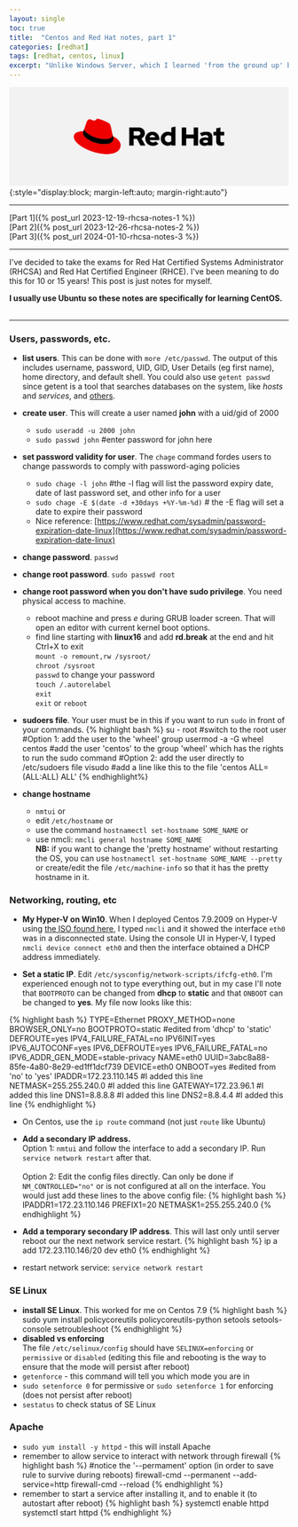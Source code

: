 ```yaml
---
layout: single
toc: true
title:  "Centos and Red Hat notes, part 1"
categories: [redhat]
tags: [redhat, centos, linux]
excerpt: "Unlike Windows Server, which I learned 'from the ground up' by reading textbooks, I've just sort of learned Linux on the job over the years. Now I'm going back to learn the basics: history, fundamentals, and things I've always glossed over." #this is a custom variable meant for a short description to be displayed on home page
---
```

![Red Hat logo](/assets/red-hat-logo.svg){:style="display:block; margin-left:auto; margin-right:auto"} 
<hr />
[Part 1]({% post_url 2023-12-19-rhcsa-notes-1 %})<br/>
[Part 2]({% post_url 2023-12-26-rhcsa-notes-2 %})<br/>
[Part 3]({% post_url 2024-01-10-rhcsa-notes-3 %})<br/>
<hr />
<!-- begin_excerpt -->
I've decided to take the exams for Red Hat Certified Systems Administrator (RHCSA) and Red Hat Certified Engineer (RHCE). I've been meaning to do this for 10 or 15 years! This post is just notes for myself. 

<!-- end_excerpt -->
**I usually use Ubuntu so these notes are specifically for learning CentOS.**
<br/><br/>
<hr />

### Users, passwords, etc.
- **list users**. This can be done with ```more /etc/passwd```. The output of this includes username, password, UID, GID, User Details (eg first name), home directory, and default shell. You could also use ```getent passwd``` since getent is a tool that searches databases on the system, like *hosts* and *services*, and [others](https://www.liquidweb.com/kb/list-users-centos-7/).
- **create user**. This will create a user named **john** with a uid/gid of 2000
  - ```sudo useradd -u 2000 john```
  - ```sudo passwd john``` #enter password for john here
- **set password validity for user**. The ```chage``` command fordes users to change passwords to comply with password-aging policies
  - ```sudo chage -l john``` #the -l flag will list the password expiry date, date of last password set, and other info for a user
  - ```sudo chage -E $(date -d +30days +%Y-%m-%d)``` # the -E flag will set a date to expire their password
  - Nice reference: [https://www.redhat.com/sysadmin/password-expiration-date-linux](https://www.redhat.com/sysadmin/password-expiration-date-linux)
- **change password**. ```passwd```
- **change root password**. ```sudo passwd root```
- **change root password when you don't have sudo privilege**. You need physical access to machine.
  - reboot machine and press *e* during GRUB loader screen. That will open an editor with current kernel boot options.
  - find line starting with **linux16** and add **rd.break** at the end and hit Ctrl+X to exit<br/>
    ```mount -o remount,rw /sysroot/```<br/>
    ```chroot /sysroot```<br/>
    ```passwd``` to change your password<br/>
    ```touch /.autorelabel```<br/>
    ```exit```<br/>
    ```exit``` or ```reboot```<br/>

- **sudoers file**. Your user must be in this if you want to run ```sudo``` in front of your commands.
{% highlight bash %}
su - root                       #switch to the root user
#Option 1: add the user to the 'wheel' group
usermod -a -G wheel centos      #add the user 'centos' to the group 'wheel' which has the rights to run the sudo command
#Option 2: add the user directly to /etc/sudoers file
visudo
#add a line like this to the file 'centos ALL=(ALL:ALL) ALL'
{% endhighlight%}
- **change hostname**
  - ```nmtui``` or
  - edit ```/etc/hostname``` or
  - use the command ```hostnamectl set-hostname SOME_NAME``` or
  - use nmcli: ```nmcli general hostname SOME_NAME```<br/>
  **NB:** if you want to change the 'pretty hostname' without restarting the OS, you can use ```hostnamectl set-hostname SOME_NAME --pretty``` or create/edit the file ```/etc/machine-info``` so that it has the pretty hostname in it.

### Networking, routing, etc
- **My Hyper-V on Win10**. When I deployed Centos 7.9.2009 on Hyper-V using [the ISO found here](https://mirrors.mit.edu/centos/7.9.2009/isos/x86_64/), I typed ```nmcli``` and it showed the interface ```eth0``` was in a disconnected state. Using the console UI in Hyper-V, I typed ```nmcli device connect eth0``` and then the interface obtained a DHCP address immediately.

- **Set a static IP**. Edit ```/etc/sysconfig/network-scripts/ifcfg-eth0```. I'm experienced enough not to type everything out, but in my case I'll note that ```BOOTPROTO``` can be changed from **dhcp** to **static** and that ```ONBOOT``` can be changed to **yes**. My file now looks like this:

{% highlight bash %}
TYPE=Ethernet
PROXY_METHOD=none
BROWSER_ONLY=no
BOOTPROTO=static        #edited from 'dhcp' to 'static'
DEFROUTE=yes
IPV4_FAILURE_FATAL=no
IPV6INIT=yes
IPV6_AUTOCONF=yes
IPV6_DEFROUTE=yes
IPV6_FAILURE_FATAL=no
IPV6_ADDR_GEN_MODE=stable-privacy
NAME=eth0
UUID=3abc8a88-85fe-4a80-8e29-ed1ff1dcf739
DEVICE=eth0
ONBOOT=yes              #edited from 'no' to 'yes'
IPADDR=172.23.110.145   #I added this line
NETMASK=255.255.240.0   #I added this line
GATEWAY=172.23.96.1     #I added this line
DNS1=8.8.8.8            #I added this line
DNS2=8.8.4.4            #I added this line
{% endhighlight %}

- On Centos, use the ```ip route``` command (not just ```route``` like Ubuntu)
- **Add a secondary IP address.**<br/>
  Option 1: ```nmtui``` and follow the interface to add a secondary IP. Run ```service network restart``` after that.<br/>
  <br/>
  Option 2: Edit the config files directly. Can only be done if ```NM_CONTROLLED="no"``` or is not configured at all on the interface. You would just add these lines to the above config file:
{% highlight bash %}
IPADDR1=172.23.110.146
PREFIX1=20
NETMASK1=255.255.240.0
{% endhighlight %}
- **Add a temporary secondary IP address**. This will last only until server reboot our the next network service restart.
{% highlight bash %}
ip a add 172.23.110.146/20 dev eth0
{% endhighlight %}

- restart network service: ```service network restart```

### SE Linux
- **install SE Linux**. This worked for me on Centos 7.9
{% highlight bash %}
sudo yum install policycoreutils policycoreutils-python setools setools-console setroubleshoot
{% endhighlight %}
- **disabled vs enforcing**<br/>
The file ```/etc/selinux/config``` should have ```SELINUX=enforcing``` or ```permissive``` or ```disabled``` (editing this file and rebooting is the way to ensure that the mode will persist after reboot)
- ```getenforce``` - this command will tell you which mode you are in
- ```sudo setenforce 0``` for permissive or ```sudo setenforce 1``` for enforcing (does not persist after reboot)
- ```sestatus``` to check status of SE Linux

### Apache
- ```sudo yum install -y httpd``` - this will install Apache
- remember to allow service to interact with network through firewall
{% highlight bash %}
#notice the '--permament' option (in order to save rule to survive during reboots)
firewall-cmd --permanent --add-service=http
firewall-cmd --reload
{% endhighlight %}
- remember to start a service after installing it, and to enable it (to autostart after reboot)
{% highlight bash %}
systemctl enable httpd
systemctl start httpd
{% endhighlight %}
